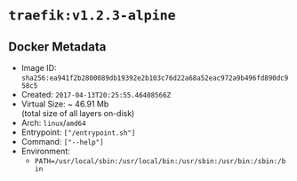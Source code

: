 # `traefik:v1.2.3-alpine`

## Docker Metadata

- Image ID: `sha256:ea941f2b2800089db19392e2b103c76d22a68a52eac972a9b496fd890dc958c5`
- Created: `2017-04-13T20:25:55.46408566Z`
- Virtual Size: ~ 46.91 Mb  
  (total size of all layers on-disk)
- Arch: `linux`/`amd64`
- Entrypoint: `["/entrypoint.sh"]`
- Command: `["--help"]`
- Environment:
  - `PATH=/usr/local/sbin:/usr/local/bin:/usr/sbin:/usr/bin:/sbin:/bin`
